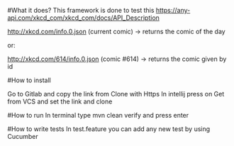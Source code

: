 #What it does?
This framework is done to test this https://any-api.com/xkcd_com/xkcd_com/docs/API_Description

http://xkcd.com/info.0.json (current comic) -> returns the comic of the day

or:

http://xkcd.com/614/info.0.json (comic #614) -> returns the comic given by id

#How to install

Go to Gitlab and copy the link from Clone with Https
In intellij press on Get from VCS and set the link and clone

#How to run
In terminal type mvn clean verify and press enter

#How to write tests
In test.feature you can add any new test by using Cucumber
